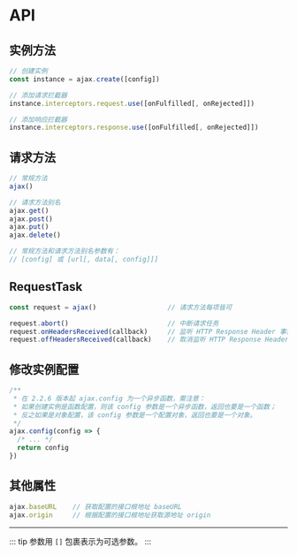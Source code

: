 # API

## 实例方法

```Javascript
// 创建实例
const instance = ajax.create([config])

// 添加请求拦截器
instance.interceptors.request.use([onFulfilled[, onRejected]])

// 添加响应拦截器
instance.interceptors.response.use([onFulfilled[, onRejected]])
```

## 请求方法

```JavaScript
// 常规方法
ajax()

// 请求方法别名
ajax.get()
ajax.post()
ajax.put()
ajax.delete()

// 常规方法和请求方法别名参数有：
// [config] 或 [url[, data[, config]]]
```

## RequestTask <Badge text="2.1.0"/>

```JavaScript
const request = ajax()                  // 请求方法每项皆可

request.abort()                         // 中断请求任务
request.onHeadersReceived(callback)     // 监听 HTTP Response Header 事件
request.offHeadersReceived(callback)    // 取消监听 HTTP Response Header 事件
```

## 修改实例配置 <Badge text="2.2.4"/>

```JavaScript
/**
 * 在 2.2.6 版本起 ajax.config 为一个异步函数，需注意：
 * 如果创建实例是函数配置，则该 config 参数是一个异步函数，返回也要是一个函数；
 * 反之如果是对象配置，该 config 参数是一个配置对象，返回也要是一个对象。
 */
ajax.config(config => {
  /* ... */
  return config
})
```

## 其他属性

```JavaScript
ajax.baseURL    // 获取配置的接口根地址 baseURL
ajax.origin     // 根据配置的接口根地址获取源地址 origin
```

---

::: tip
参数用 `[]` 包裹表示为可选参数。
:::
